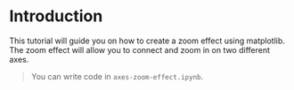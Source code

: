 # Introduction

This tutorial will guide you on how to create a zoom effect using matplotlib. The zoom effect will allow you to connect and zoom in on two different axes.

> You can write code in `axes-zoom-effect.ipynb`.
